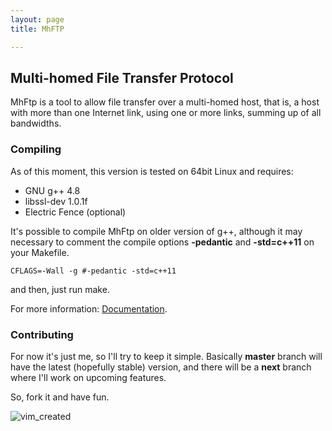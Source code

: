 ```yaml
---
layout: page
title: MhFTP

---
```


## Multi-homed File Transfer Protocol ##

MhFtp is a tool to allow file transfer over a multi-homed host, that is, a host
with more than one Internet link, using one or more links, summing up of all
bandwidths.

### Compiling ###

As of this moment, this version is tested on 64bit Linux and requires:

* GNU g++ 4.8
* libssl-dev 1.0.1f
* Electric Fence (optional)

It's possible to compile MhFtp on older version of g++, although it may necessary
to comment the compile options **-pedantic** and **-std=c++11** on your Makefile.


``CFLAGS=-Wall -g #-pedantic -std=c++11``

and then, just run make.

For more information:
[Documentation](http://albertopires.github.io/deleteme).

### Contributing
For now it's just me, so I'll try to keep it simple. Basically **master** branch
will have the latest (hopefully stable) version, and there will be a **next**
branch where I'll work on upcoming features.

So, fork it and have fun.

![vim_created](http://www.vim.org/images/vim_created.gif)
